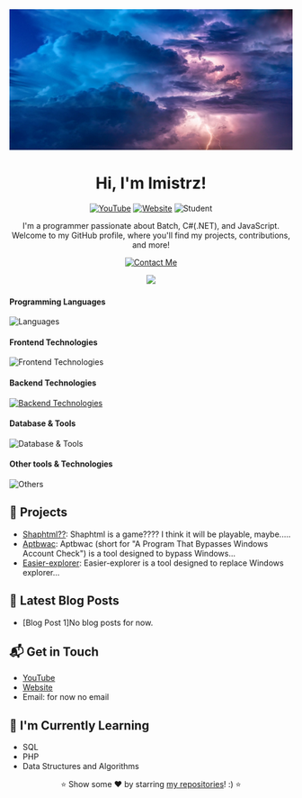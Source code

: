 <div align="center">
  <img src="https://github.com/Imistrz21/Imistrz21/blob/main/thunderstorm-3625405_1280.jpg" alt="Background Image" width="100%" height="250px">
</div>

<h1 align="center">Hi, I'm Imistrz!</h1>
<p align="center">
  <a href="https://www.youtube.com/imistrz"><img src="https://img.shields.io/badge/YouTube-imistrz-red?style=flat-square&logo=youtube" alt="YouTube"></a>
  <a href="https://formater.space"><img src="https://img.shields.io/badge/Website-formater.space-blue?style=flat-square&logo=google-chrome" alt="Website"></a>
  <img src="https://img.shields.io/badge/Student-Poland-green?style=flat-square&logo=student" alt="Student">
</p>

<p align="center">
  I'm a programmer passionate about Batch, C#(.NET), and JavaScript. Welcome to my GitHub profile, where you'll find my projects, contributions, and more!
</p>

<p align="center">
  <a href="mailto:youremail@example.com"><img src="https://img.shields.io/badge/Contact-Me-green?style=for-the-badge&logo=gmail" alt="Contact Me"></a>
</p>

<p align="center">
  <img src="https://via.placeholder.com/900x3/00FF00/000000?text=+">
</p>

#### Programming Languages
![Languages](https://skillicons.dev/icons?i=c#,js,python,java)

#### Frontend Technologies
![Frontend Technologies](https://skillicons.dev/icons?i=html,css)

#### Backend Technologies
[![Backend Technologies](https://skillicons.dev/icons?i=azure,docker)](https://skillicons.dev)

#### Database & Tools
![Database & Tools](https://skillicons.dev/icons?i=mysql)

#### Other tools & Technologies
![Others](https://skillicons.dev/icons?i=git,github,markdown,vscode,githubactions,gitlab)

## 🚀 Projects
- [Shaphtml??](https://github.com/Imistrz21/Shaphtml): Shaphtml is a game???? I think it will be playable, maybe.....
- [Aptbwac](https://github.com/Imistrz21/Aptbwac): Aptbwac (short for "A Program That Bypasses Windows Account Check") is a tool designed to bypass Windows...
- [Easier-explorer](https://github.com/Imistrz21/Easier-explorer): Easier-explorer is a tool designed to replace Windows explorer...

## 📝 Latest Blog Posts
- [Blog Post 1]No blog posts for now.

## 📬 Get in Touch
- [YouTube](http://www.youtube.com/@imistrz)
- [Website](https://formater.space)
- Email: for now no email

## 🌱 I'm Currently Learning
- SQL
- PHP
- Data Structures and Algorithms

<p align="center">⭐️ Show some ❤️ by starring <a href="https://github.com/Imistrz21">my repositories</a>! :) ⭐️</p>
